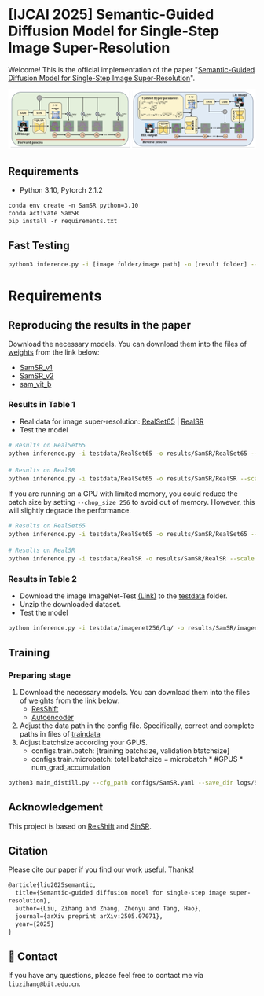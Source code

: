 # [IJCAI 2025] Semantic-Guided Diffusion Model for Single-Step Image Super-Resolution

Welcome! This is the official implementation of the paper "[Semantic-Guided Diffusion Model for Single-Step Image Super-Resolution](https://arxiv.org/pdf/2505.07071.pdf)".
  
![Alt text](assets/framework.png)

## Requirements
* Python 3.10, Pytorch 2.1.2

```
conda env create -n SamSR python=3.10
conda activate SamSR
pip install -r requirements.txt
```

## Fast Testing
```sh
python3 inference.py -i [image folder/image path] -o [result folder] --ckpt weights/SamSR_v1.pth --scale 4 --one_step
```

# Requirements
## Reproducing the results in the paper
Download the necessary models. You can download them into the files of [weights](./weights/) from the link below:
+ [SamSR_v1](https://huggingface.co/zh-liu799/SAMSR/resolve/main/SamSR_v1.pth)
+ [SamSR_v2](https://huggingface.co/zh-liu799/SAMSR/resolve/main/SamSR_v2.pth)
+ [sam_vit_b](https://dl.fbaipublicfiles.com/segment_anything/sam_vit_b_01ec64.pth)

### Results in Table 1

- Real data for image super-resolution: [RealSet65](testdata/RealSet65) | [RealSR](testdata/RealSR)
- Test the model
```sh
# Results on RealSet65
python inference.py -i testdata/RealSet65 -o results/SamSR/RealSet65 --scale 4 --ckpt weights/SamSR_v1.pth --one_step

# Results on RealSR
python inference.py -i testdata/RealSet65 -o results/SamSR/RealSR --scale 4 --ckpt weights/SamSR_v1.pth --one_step
```
If you are running on a GPU with limited memory, you could reduce the patch size by setting ```--chop_size 256``` to avoid out of memory. However, this will slightly degrade the performance.
```sh
# Results on RealSet65
python inference.py -i testdata/RealSet65 -o results/SamSR/RealSet65 --scale 4 --ckpt weights/SamSR_v1.pth --one_step --chop_size 256 --task SamSR

# Results on RealSR
python inference.py -i testdata/RealSR -o results/SamSR/RealSR --scale 4 --ckpt weights/SamSR_v1.pth --one_step --chop_size 256 --task SamSR
```

### Results in Table 2
- Download the image ImageNet-Test [(Link)](https://drive.google.com/file/d/1NhmpON2dB2LjManfX6uIj8Pj_Jx6N-6l/view?usp=sharing) to the [testdata](testdata) folder.
- Unzip the downloaded dataset.
- Test the model
```sh
python inference.py -i testdata/imagenet256/lq/ -o results/SamSR/imagenet  -r testdata/imagenet256/gt/ --scale 4 --ckpt weights/SamSR_v2.pth --one_step
```

## Training
### Preparing stage
1. Download the necessary models. You can download them into the files of [weights](./weights/) from the link below:
    + [ResShift](https://github.com/zsyOAOA/ResShift/releases/download/v2.0/resshift_realsrx4_s15_v1.pth)
    + [Autoencoder](https://github.com/zsyOAOA/ResShift/releases/download/v2.0/autoencoder_vq_f4.pth)
2. Adjust the data path in the config file. Specifically, correct and complete paths in files of [traindata](./traindata/)
3. Adjust batchsize according your GPUS.
    + configs.train.batch: [training batchsize, validation btatchsize]
    + configs.train.microbatch: total batchsize = microbatch * #GPUS * num_grad_accumulation

```sh
python3 main_distill.py --cfg_path configs/SamSR.yaml --save_dir logs/SamSR
```

## Acknowledgement

This project is based on [ResShift](https://github.com/zsyOAOA/ResShift) and [SinSR](https://github.com/wyf0912/SinSR/).

## Citation
Please cite our paper if you find our work useful. Thanks! 
```
@article{liu2025semantic,
  title={Semantic-guided diffusion model for single-step image super-resolution},
  author={Liu, Zihang and Zhang, Zhenyu and Tang, Hao},
  journal={arXiv preprint arXiv:2505.07071},
  year={2025}
}
```

## :email: Contact
If you have any questions, please feel free to contact me via `liuzihang@bit.edu.cn`.

